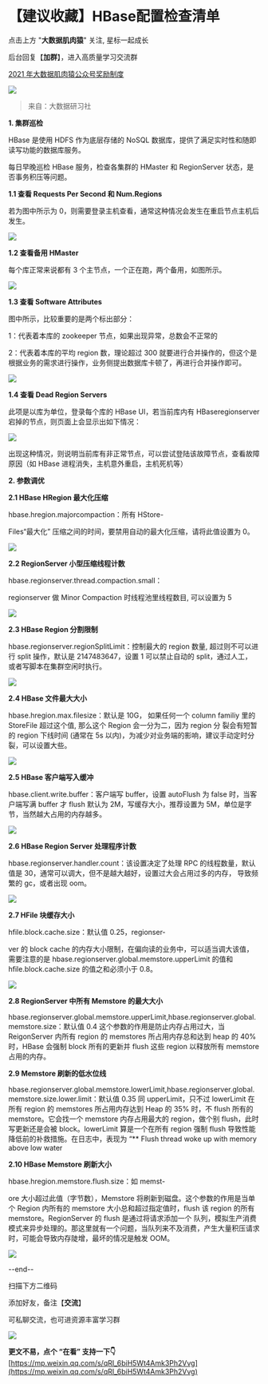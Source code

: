 # 【建议收藏】HBase配置检查清单
点击上方 "**大数据肌肉猿**" 关注, 星标一起成长  

后台回复【**加群**】，进入高质量学习交流群

[2021 年大数据肌肉猿公众号奖励制度](http://mp.weixin.qq.com/s?__biz=Mzg3NjI4OTg1Mw==&mid=2247492162&idx=1&sn=4cfe73247766ada341e699cccc7e748d&chksm=cf362810f841a10635c7c94941e5642878f0e9f3cd36ca3cf85fa9e7ad76d23cfa9620e0a9c2&scene=21#wechat_redirect)  

![](https://mmbiz.qpic.cn/mmbiz_png/W5ic5oJ9K6NLYR9UnnQfvib0YiaYAcBiaL6Du2nJic7Uq0Ye7sTghCAXIT5CStrickNqD6iaXlElYFiaoVEWJLrhzp9ahw/640?wx_fmt=png)

> 来自：大数据研习社

**1. 集群巡检**

HBase 是使用 HDFS 作为底层存储的 NoSQL 数据库，提供了满足实时性和随即读写功能的数据库服务。

每日早晚巡检 HBase 服务，检查各集群的 HMaster 和 RegionServer 状态，是否事务积压等问题。

**1.1 查看 Requests Per Second 和 Num.Regions**

若为图中所示为 0，则需要登录主机查看，通常这种情况会发生在重启节点主机后发生。

![](https://mmbiz.qpic.cn/mmbiz_png/xqJ76ZLyAwAesdrFRQicaOwfyGzOLc4wyDLSiaIqmBf7Bicgib7tDwSwwicHb8GprrdEp5SZl287j8BaZpuZqsbqRcw/640?wx_fmt=png)

**1.2 查看备用 HMaster**

每个库正常来说都有 3 个主节点，一个正在跑，两个备用，如图所示。

![](https://mmbiz.qpic.cn/mmbiz_png/xqJ76ZLyAwAesdrFRQicaOwfyGzOLc4wybwic6ocR2dXlHzfsHbjyko0WsGmPZWYzuhkGBkAVEokMDV0LI9HZicqA/640?wx_fmt=png)

**1.3 查看 Software Attributes**

图中所示，比较重要的是两个标出部分：

1：代表着本库的 zookeeper 节点，如果出现异常，总数会不正常的

2：代表着本库的平均 region 数，理论超过 300 就要进行合并操作的，但这个是根据业务的需求进行操作，业务侧提出数据库卡顿了，再进行合并操作即可。

![](https://mmbiz.qpic.cn/mmbiz_png/xqJ76ZLyAwAesdrFRQicaOwfyGzOLc4wyRfC6OCnR6MoC8GRcI5PiaYhIjmOJCTqgJlpuhlm5OQyaAeN1fUEc4PA/640?wx_fmt=png)

**1.4 查看 Dead Region Servers**

此项是以库为单位，登录每个库的 HBase UI，若当前库内有 HBaseregionserver 宕掉的节点，则页面上会显示出如下情况：

![](https://mmbiz.qpic.cn/mmbiz_png/xqJ76ZLyAwAesdrFRQicaOwfyGzOLc4wyY01icYXVxqhVuym3cXCPy5nHWDmLOydsLsg51h4JIozsGdT6gVxpfiag/640?wx_fmt=png)

出现这种情况，则说明当前库有非正常节点，可以尝试登陆该故障节点，查看故障原因（如 HBase 进程消失，主机意外重启，主机死机等）

**2. 参数调优**

**2.1 HBase HRegion 最大化压缩**

hbase.hregion.majorcompaction：所有 HStore-

Files“最大化” 压缩之间的时间，要禁用自动的最大化压缩，请将此值设置为 0。

![](https://mmbiz.qpic.cn/mmbiz_png/xqJ76ZLyAwAesdrFRQicaOwfyGzOLc4wyZ9ia4TuF8hZGKBxaT9qtVKa1SKric9pejlPNd0Io9C0iaJh9FARqEIXmg/640?wx_fmt=png)

**2.2 RegionServer 小型压缩线程计数**

hbase.regionserver.thread.compaction.small：

regionserver 做 Minor Compaction 时线程池里线程数目, 可以设置为 5

![](https://mmbiz.qpic.cn/mmbiz_png/xqJ76ZLyAwAesdrFRQicaOwfyGzOLc4wyInbib6XrbLCo5D2zfLkVl0q7tOuG5SIOicGv0Jaho30sUy1de1BuwicgA/640?wx_fmt=png)

**2.3 HBase Region 分割限制**

hbase.regionserver.regionSplitLimit：控制最大的 region 数量, 超过则不可以进行 split 操作，默认是 2147483647，设置 1 可以禁止自动的 split，通过人工， 或者写脚本在集群空闲时执行。

![](https://mmbiz.qpic.cn/mmbiz_png/xqJ76ZLyAwAesdrFRQicaOwfyGzOLc4wygH7tZgrfjLUPBFIJuZ7yvsZXXEvRFZichQsuDic166qxKDu9QJCuAR0Q/640?wx_fmt=png)

**2.4 HBase 文件最大大小**

hbase.hregion.max.filesize：默认是 10G， 如果任何一个 column familiy 里的 StoreFile 超过这个值, 那么这个 Region 会一分为二，因为 region 分 裂会有短暂的 region 下线时间 (通常在 5s 以内)，为减少对业务端的影响，建议手动定时分裂，可以设置大些。

![](https://mmbiz.qpic.cn/mmbiz_png/xqJ76ZLyAwAesdrFRQicaOwfyGzOLc4wydUsgEYlAq1lro0ooa5SmRNibshOvTxlSglJxibPTeOEyTPASVceZ0uOg/640?wx_fmt=png)

**2.5 HBase 客户端写入缓冲**

hbase.client.write.buffer：客户端写 buffer，设置 autoFlush 为 false 时，当客户端写满 buffer 才 flush 默认为 2M，写缓存大小，推荐设置为 5M，单位是字节，当然越大占用的内存越多。

![](https://mmbiz.qpic.cn/mmbiz_png/xqJ76ZLyAwAesdrFRQicaOwfyGzOLc4wyTPNHNf8zib75J01OSiaUF5OYmMrsY0DictUMUxlW8kRUdOwIKiaUXf8Etw/640?wx_fmt=png)

**2.6 HBase Region Server 处理程序计数**

hbase.regionserver.handler.count：该设置决定了处理 RPC 的线程数量，默认值是 30，通常可以调大，但不是越大越好，设置过大会占用过多的内存， 导致频繁的 gc，或者出现 oom。

![](https://mmbiz.qpic.cn/mmbiz_png/xqJ76ZLyAwAesdrFRQicaOwfyGzOLc4wygZbyntbB9t0njEIxflVCm5ic0nmQP9T0YCY0DaAIMq7th8kxZcmCOaQ/640?wx_fmt=png)

**2.7 HFile 块缓存大小**

hfile.block.cache.size：默认值 0.25，regionser-

ver 的 block cache 的内存大小限制，在偏向读的业务中，可以适当调大该值，需要注意的是 hbase.regionserver.global.memstore.upperLimit 的值和 hfile.block.cache.size 的值之和必须小于 0.8。

![](https://mmbiz.qpic.cn/mmbiz_png/xqJ76ZLyAwAesdrFRQicaOwfyGzOLc4wy0YFKbn8fJX8pLxzqhicmCbK0iasA5TC03Oae3nUXEYG1fsebKM2gqS8A/640?wx_fmt=png)

**2.8 RegionServer 中所有 Memstore 的最大大小**

hbase.regionserver.global.memstore.upperLimit,hbase.regionserver.global.memstore.size：默认值 0.4 这个参数的作用是防止内存占用过大，当 ReigonServer 内所有 region 的 memstores 所占用内存总和达到 heap 的 40% 时，HBase 会强制 block 所有的更新并 flush 这些 region 以释放所有 memstore 占用的内存。

**2.9 Memstore 刷新的低水位线**

hbase.regionserver.global.memstore.lowerLimit,hbase.regionserver.global.memstore.size.lower.limit：默认值 0.35 同 upperLimit，只不过 lowerLimit 在所有 region 的 memstores 所占用内存达到 Heap 的 35% 时，不 flush 所有的 memstore。它会找一个 memstore 内存占用最大的 region，做个别 flush，此时写更新还是会被 block。lowerLimit 算是一个在所有 region 强制 flush 导致性能降低前的补救措施。在日志中，表现为 “\*\* Flush thread woke up with memory above low water

**2.10 HBase Memstore 刷新大小**

hbase.hregion.memstore.flush.size：如 memst-

ore 大小超过此值（字节数），Memstore 将刷新到磁盘。这个参数的作用是当单个 Region 内所有的 memstore 大小总和超过指定值时，flush 该 region 的所有 memstore。RegionServer 的 flush 是通过将请求添加一个 队列，模拟生产消费模式来异步处理的。那这里就有一个问题，当队列来不及消费，产生大量积压请求时，可能会导致内存陡增，最坏的情况是触发 OOM。

![](https://mmbiz.qpic.cn/mmbiz_png/xqJ76ZLyAwAesdrFRQicaOwfyGzOLc4wy4In7U6Lar6klAB1Y1j6tKSJ3pYtiaHnuN4Ye3gAib5wGaZDOdgic2KRbw/640?wx_fmt=png)

\--end--

扫描下方二维码  

添加好友，备注【**交流**】

可私聊交流，也可进资源丰富学习群

![](https://mmbiz.qpic.cn/mmbiz_png/W5ic5oJ9K6NLLfCWibbAHOolBtBbNMAFiaHXR0oOricm63SPdSr5ia4YyePvkCnsdUibAbg0ibuYuHMeMKyKwCeMRce2Q/640?wx_fmt=png)

**更文不易，点个 “在看” 支持一下👇** 
 [https://mp.weixin.qq.com/s/qRI_6biH5Wt4Amk3Ph2Vvg](https://mp.weixin.qq.com/s/qRI_6biH5Wt4Amk3Ph2Vvg)
